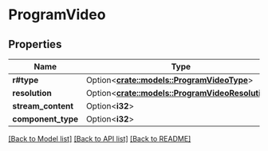 # ProgramVideo

## Properties

Name | Type | Description | Notes
------------ | ------------- | ------------- | -------------
**r#type** | Option<[**crate::models::ProgramVideoType**](ProgramVideoType.md)> |  | [optional]
**resolution** | Option<[**crate::models::ProgramVideoResolution**](ProgramVideoResolution.md)> |  | [optional]
**stream_content** | Option<**i32**> |  | [optional]
**component_type** | Option<**i32**> |  | [optional]

[[Back to Model list]](../README.md#documentation-for-models) [[Back to API list]](../README.md#documentation-for-api-endpoints) [[Back to README]](../README.md)


